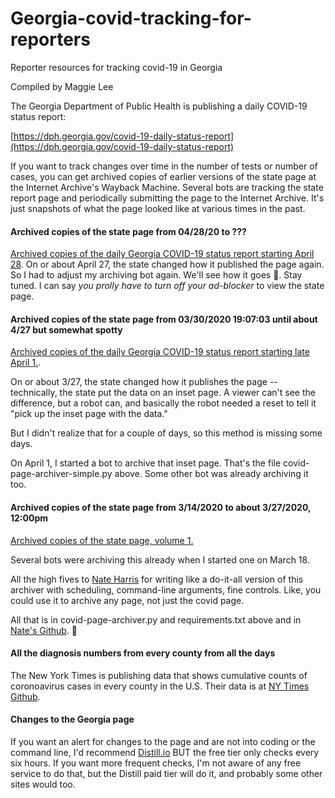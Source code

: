 # Georgia-covid-tracking-for-reporters
Reporter resources for tracking covid-19 in Georgia

Compiled by Maggie Lee

The Georgia Department of Public Health is publishing a daily COVID-19 status report:
 
[https://dph.georgia.gov/covid-19-daily-status-report](https://dph.georgia.gov/covid-19-daily-status-report)

If you want to track changes over time in the number of tests or number of cases, you can get archived copies of earlier versions of the state page at the Internet Archive's Wayback Machine. Several bots are tracking the state report page and periodically submitting the page to the Internet Archive. It's just snapshots of what the page looked like at various times in the past.

#### Archived copies of the state page from 04/28/20 to ???
[Archived copies of the daily Georgia COVID-19 status report starting April 28](https://web.archive.org/web/*/https://ga-covid19.ondemand.sas.com/).
On or about April 27, the state changed how it published the page again. So I had to adjust my archiving bot again. We'll see how it goes 
 🤔. Stay tuned. I can say *you prolly have to turn off your ad-blocker* to view the state page.

#### Archived copies of the state page from **03/30/2020 19:07:03 until about 4/27 but somewhat spotty**

[Archived copies of the daily Georgia COVID-19 status report starting late April 1.](https://web.archive.org/web/*/https://d20s4vd27d0hk0.cloudfront.net/).

On or about 3/27, the state changed how it publishes the page -- technically, the state put the data on an inset page. A viewer can't see the difference, but a robot can, and basically the robot needed a reset to tell it "pick up the inset page with the data." 

But I didn't realize that for a couple of days, so this method is missing some days.

On April 1, I started a bot to archive that inset page. That's the file covid-page-archiver-simple.py above. Some other bot was already archiving it too. 

#### Archived copies of the state page from 3/14/2020 to about 3/27/2020, 12:00pm

[Archived copies of the state page, volume 1.](https://web.archive.org/web/*/https://dph.georgia.gov/covid-19-daily-status-report)

Several bots were archiving this already when I started one on March 18. 

All the high fives to [Nate Harris](https://github.com/nwithan8) for writing like a do-it-all version of this archiver with scheduling, command-line arguments, fine controls. Like, you could use it to archive any page, not just the covid page.

All that is in covid-page-archiver.py and requirements.txt above and in [Nate's Github](https://github.com/nwithan8/Georgia-covid-tracking-for-reporters).  🙏

#### All the diagnosis numbers from every county from all the days

The New York Times is publishing data that shows cumulative counts of coronoavirus cases in every county in the U.S. Their data is at [NY Times Github](https://github.com/nytimes/covid-19-data).

#### Changes to the Georgia page

If you want an alert for changes to the page and are not into coding or the command line, I'd recommend [Distill.io](https://www.distill.io) BUT the free tier only checks every six hours.
If you want more frequent checks, I'm not aware of any free service to do that, but the Distill paid tier will do it, and probably some other sites would too.


